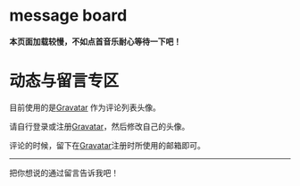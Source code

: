 # message board




**本页面加载较慢，不如点首音乐耐心等待一下吧！**

# 动态与留言专区

目前使用的是[Gravatar](http://cn.gravatar.com/) 作为评论列表头像。

请自行登录或注册[Gravatar](http://cn.gravatar.com/)，然后修改自己的头像。

评论的时候，留下在[Gravatar](http://cn.gravatar.com/)注册时所使用的邮箱即可。



------

把你想说的通过留言告诉我吧！
